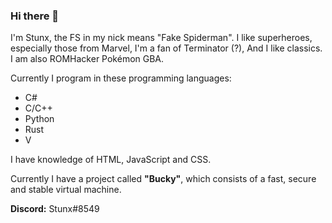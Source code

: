 ### Hi there 👋

<!--
**StunxFS/StunxFS** is a ✨ _special_ ✨ repository because its `README.md` (this file) appears on your GitHub profile.

Here are some ideas to get you started:

- 🔭 I’m currently working on ...
- 🌱 I’m currently learning ...
- 👯 I’m looking to collaborate on ...
- 🤔 I’m looking for help with ...
- 💬 Ask me about ...
- 📫 How to reach me: ...
- 😄 Pronouns: ...
- ⚡ Fun fact: ...
-->

I'm Stunx, the FS in my nick means "Fake Spiderman". I like superheroes, especially those from Marvel, I'm a fan of Terminator (?), And I like classics. I am also ROMHacker Pokémon GBA.

Currently I program in these programming languages:
* C#
* C/C++
* Python
* Rust
* V

I have knowledge of HTML, JavaScript and CSS.

Currently I have a project called __"Bucky"__, which consists of a fast, secure and stable virtual machine.

**Discord:** Stunx#8549
